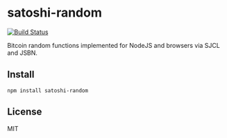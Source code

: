 # satoshi-random

[![Build Status](https://travis-ci.org/coinative/satoshi-random.svg?branch=master)](https://travis-ci.org/coinative/satoshi-random)

Bitcoin random functions implemented for NodeJS and browsers via SJCL and JSBN.

## Install

```
npm install satoshi-random
```

## License

MIT
